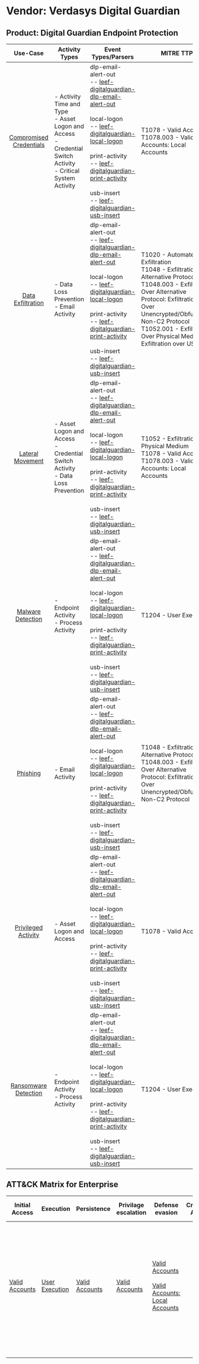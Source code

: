 Vendor: Verdasys Digital Guardian
=================================
Product: Digital Guardian Endpoint Protection
---------------------------------------------
|                                 Use-Case                                  | Activity Types                                                                                                      | Event Types/Parsers                                                                                                                                                                                                                                                                                                                                                                                                                                                                                                                        | MITRE TTP                                                                                                                                                                                                                                                                    | Content                     |
|:-------------------------------------------------------------------------:| ------------------------------------------------------------------------------------------------------------------- | ------------------------------------------------------------------------------------------------------------------------------------------------------------------------------------------------------------------------------------------------------------------------------------------------------------------------------------------------------------------------------------------------------------------------------------------------------------------------------------------------------------------------------------------ | ---------------------------------------------------------------------------------------------------------------------------------------------------------------------------------------------------------------------------------------------------------------------------- | --------------------------- |
| [Compromised Credentials](../UseCases/usecase_compromised_credentials.md) | - Activity Time  and Type<br>- Asset Logon and Access<br>- Credential Switch Activity<br>- Critical System Activity |  dlp-email-alert-out<br> -- [leef-digitalguardian-dlp-email-alert-out](../Parsers/parserContent_leef-digitalguardian-dlp-email-alert-out.md)<br><br> local-logon<br> -- [leef-digitalguardian-local-logon](../Parsers/parserContent_leef-digitalguardian-local-logon.md)<br><br> print-activity<br> -- [leef-digitalguardian-print-activity](../Parsers/parserContent_leef-digitalguardian-print-activity.md)<br><br> usb-insert<br> -- [leef-digitalguardian-usb-insert](../Parsers/parserContent_leef-digitalguardian-usb-insert.md)<br> | T1078 - Valid Accounts<br>T1078.003 - Valid Accounts: Local Accounts<br>                                                                                                                                                                                                     |  - 7 Rules<br> - 3 Models   |
|       [Data Exfiltration](../UseCases/usecase_data_exfiltration.md)       | - Data Loss Prevention<br>- Email Activity                                                                          |  dlp-email-alert-out<br> -- [leef-digitalguardian-dlp-email-alert-out](../Parsers/parserContent_leef-digitalguardian-dlp-email-alert-out.md)<br><br> local-logon<br> -- [leef-digitalguardian-local-logon](../Parsers/parserContent_leef-digitalguardian-local-logon.md)<br><br> print-activity<br> -- [leef-digitalguardian-print-activity](../Parsers/parserContent_leef-digitalguardian-print-activity.md)<br><br> usb-insert<br> -- [leef-digitalguardian-usb-insert](../Parsers/parserContent_leef-digitalguardian-usb-insert.md)<br> | T1020 - Automated Exfiltration<br>T1048 - Exfiltration Over Alternative Protocol<br>T1048.003 - Exfiltration Over Alternative Protocol: Exfiltration Over Unencrypted/Obfuscated Non-C2 Protocol<br>T1052.001 - Exfiltration Over Physical Medium: Exfiltration over USB<br> |  - 39 Rules<br> - 10 Models |
|        [Lateral Movement](../UseCases/usecase_lateral_movement.md)        | - Asset Logon and Access<br>- Credential Switch Activity<br>- Data Loss Prevention                                  |  dlp-email-alert-out<br> -- [leef-digitalguardian-dlp-email-alert-out](../Parsers/parserContent_leef-digitalguardian-dlp-email-alert-out.md)<br><br> local-logon<br> -- [leef-digitalguardian-local-logon](../Parsers/parserContent_leef-digitalguardian-local-logon.md)<br><br> print-activity<br> -- [leef-digitalguardian-print-activity](../Parsers/parserContent_leef-digitalguardian-print-activity.md)<br><br> usb-insert<br> -- [leef-digitalguardian-usb-insert](../Parsers/parserContent_leef-digitalguardian-usb-insert.md)<br> | T1052 - Exfiltration Over Physical Medium<br>T1078 - Valid Accounts<br>T1078.003 - Valid Accounts: Local Accounts<br>                                                                                                                                                        |  - 8 Rules<br> - 4 Models   |
|       [Malware Detection](../UseCases/usecase_malware_detection.md)       | - Endpoint Activity<br>- Process Activity                                                                           |  dlp-email-alert-out<br> -- [leef-digitalguardian-dlp-email-alert-out](../Parsers/parserContent_leef-digitalguardian-dlp-email-alert-out.md)<br><br> local-logon<br> -- [leef-digitalguardian-local-logon](../Parsers/parserContent_leef-digitalguardian-local-logon.md)<br><br> print-activity<br> -- [leef-digitalguardian-print-activity](../Parsers/parserContent_leef-digitalguardian-print-activity.md)<br><br> usb-insert<br> -- [leef-digitalguardian-usb-insert](../Parsers/parserContent_leef-digitalguardian-usb-insert.md)<br> | T1204 - User Execution<br>                                                                                                                                                                                                                                                   |  - 4 Rules<br> - 1 Models   |
|                [Phishing](../UseCases/usecase_phishing.md)                | - Email Activity                                                                                                    |  dlp-email-alert-out<br> -- [leef-digitalguardian-dlp-email-alert-out](../Parsers/parserContent_leef-digitalguardian-dlp-email-alert-out.md)<br><br> local-logon<br> -- [leef-digitalguardian-local-logon](../Parsers/parserContent_leef-digitalguardian-local-logon.md)<br><br> print-activity<br> -- [leef-digitalguardian-print-activity](../Parsers/parserContent_leef-digitalguardian-print-activity.md)<br><br> usb-insert<br> -- [leef-digitalguardian-usb-insert](../Parsers/parserContent_leef-digitalguardian-usb-insert.md)<br> | T1048 - Exfiltration Over Alternative Protocol<br>T1048.003 - Exfiltration Over Alternative Protocol: Exfiltration Over Unencrypted/Obfuscated Non-C2 Protocol<br>                                                                                                           |  - 7 Rules<br> - 2 Models   |
|     [Privileged Activity](../UseCases/usecase_privileged_activity.md)     | - Asset Logon and Access                                                                                            |  dlp-email-alert-out<br> -- [leef-digitalguardian-dlp-email-alert-out](../Parsers/parserContent_leef-digitalguardian-dlp-email-alert-out.md)<br><br> local-logon<br> -- [leef-digitalguardian-local-logon](../Parsers/parserContent_leef-digitalguardian-local-logon.md)<br><br> print-activity<br> -- [leef-digitalguardian-print-activity](../Parsers/parserContent_leef-digitalguardian-print-activity.md)<br><br> usb-insert<br> -- [leef-digitalguardian-usb-insert](../Parsers/parserContent_leef-digitalguardian-usb-insert.md)<br> | T1078 - Valid Accounts<br>                                                                                                                                                                                                                                                   |  - 1 Rules<br> - 1 Models   |
|    [Ransomware Detection](../UseCases/usecase_ransomware_detection.md)    | - Endpoint Activity<br>- Process Activity                                                                           |  dlp-email-alert-out<br> -- [leef-digitalguardian-dlp-email-alert-out](../Parsers/parserContent_leef-digitalguardian-dlp-email-alert-out.md)<br><br> local-logon<br> -- [leef-digitalguardian-local-logon](../Parsers/parserContent_leef-digitalguardian-local-logon.md)<br><br> print-activity<br> -- [leef-digitalguardian-print-activity](../Parsers/parserContent_leef-digitalguardian-print-activity.md)<br><br> usb-insert<br> -- [leef-digitalguardian-usb-insert](../Parsers/parserContent_leef-digitalguardian-usb-insert.md)<br> | T1204 - User Execution<br>                                                                                                                                                                                                                                                   |  - 4 Rules<br> - 1 Models   |

ATT&CK Matrix for Enterprise
----------------------------
| Initial Access                                                      | Execution                                                           | Persistence                                                         | Privilage escalation                                                | Defense evasion                                                                                                                                            | Credential Access | Discovery | Lateral Movement | Collection | Command and Control | Exfiltration                                                                                                                                                                                                                                                                                                                                                                                                                                                                                                                           | Impact |
| ------------------------------------------------------------------- | ------------------------------------------------------------------- | ------------------------------------------------------------------- | ------------------------------------------------------------------- | ---------------------------------------------------------------------------------------------------------------------------------------------------------- | ----------------- | --------- | ---------------- | ---------- | ------------------- | -------------------------------------------------------------------------------------------------------------------------------------------------------------------------------------------------------------------------------------------------------------------------------------------------------------------------------------------------------------------------------------------------------------------------------------------------------------------------------------------------------------------------------------- | ------ |
| [Valid Accounts](https://attack.mitre.org/techniques/T1078)<br><br> | [User Execution](https://attack.mitre.org/techniques/T1204)<br><br> | [Valid Accounts](https://attack.mitre.org/techniques/T1078)<br><br> | [Valid Accounts](https://attack.mitre.org/techniques/T1078)<br><br> | [Valid Accounts](https://attack.mitre.org/techniques/T1078)<br><br>[Valid Accounts: Local Accounts](https://attack.mitre.org/techniques/T1078/003)<br><br> |                   |           |                  |            |                     | [Exfiltration Over Alternative Protocol](https://attack.mitre.org/techniques/T1048)<br><br>[Exfiltration Over Alternative Protocol: Exfiltration Over Unencrypted/Obfuscated Non-C2 Protocol](https://attack.mitre.org/techniques/T1048/003)<br><br>[Exfiltration Over Physical Medium: Exfiltration over USB](https://attack.mitre.org/techniques/T1052/001)<br><br>[Exfiltration Over Physical Medium](https://attack.mitre.org/techniques/T1052)<br><br>[Automated Exfiltration](https://attack.mitre.org/techniques/T1020)<br><br> |        |